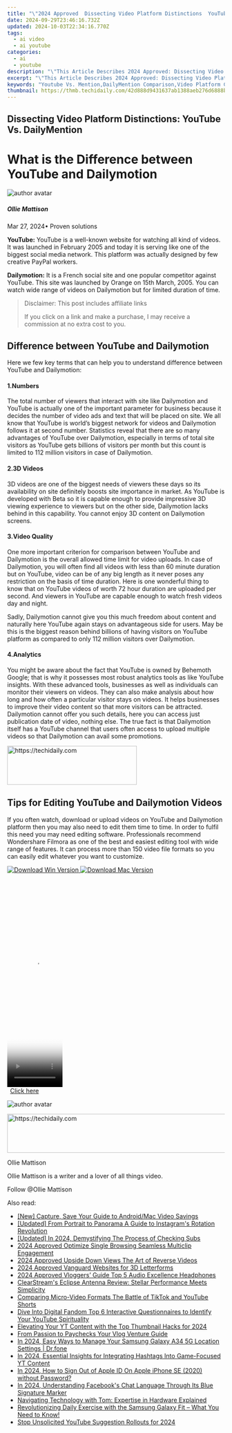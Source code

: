 ```yaml
---
title: "\"2024 Approved  Dissecting Video Platform Distinctions  YouTube Vs. DailyMention\""
date: 2024-09-29T23:46:16.732Z
updated: 2024-10-03T22:34:16.770Z
tags:
  - ai video
  - ai youtube
categories:
  - ai
  - youtube
description: "\"This Article Describes 2024 Approved: Dissecting Video Platform Distinctions: YouTube Vs. DailyMention\""
excerpt: "\"This Article Describes 2024 Approved: Dissecting Video Platform Distinctions: YouTube Vs. DailyMention\""
keywords: "Youtube Vs. Mention,DailyMention Comparison,Video Platform Contrast,Streaming Service Differentiation,Online Video Platforms (OVP),Content Distribution Channels,Social Media VS Video Platforms"
thumbnail: https://thmb.techidaily.com/42d888d9431637ab1388aeb276d6888b24b9d1d85a816656ff3b301d8b067e97.jpg
---
```


## Dissecting Video Platform Distinctions: YouTube Vs. DailyMention

# What is the Difference between YouTube and Dailymotion

![author avatar](https://images.wondershare.com/filmora/article-images/ollie-mattison.jpg)

##### Ollie Mattison

 Mar 27, 2024• Proven solutions

**YouTube:** YouTube is a well-known website for watching all kind of videos. It was launched in February 2005 and today it is serving like one of the biggest social media network. This platform was actually designed by few creative PayPal workers.

**Dailymotion:** It is a French social site and one popular competitor against YouTube. This site was launched by Orange on 15th March, 2005\. You can watch wide range of videos on Dailymotion but for limited duration of time.

>  Disclaimer: This post includes affiliate links
>
>  If you click on a link and make a purchase, I may receive a commission at no extra cost to you.
>

## Difference between YouTube and Dailymotion

 Here we few key terms that can help you to understand difference between YouTube and Dailymotion:

#### 1.Numbers

 The total number of viewers that interact with site like Dailymotion and YouTube is actually one of the important parameter for business because it decides the number of video ads and text that will be placed on site. We all know that YouTube is world’s biggest network for videos and Dailymotion follows it at second number. Statistics reveal that there are so many advantages of YouTube over Dailymotion, especially in terms of total site visitors as YouTube gets billions of visitors per month but this count is limited to 112 million visitors in case of Dailymotion.

#### 2.3D Videos

 3D videos are one of the biggest needs of viewers these days so its availability on site definitely boosts site importance in market. As YouTube is developed with Beta so it is capable enough to provide impressive 3D viewing experience to viewers but on the other side, Dailymotion lacks behind in this capability. You cannot enjoy 3D content on Dailymotion screens.

#### 3.Video Quality

 One more important criterion for comparison between YouTube and Dailymotion is the overall allowed time limit for video uploads. In case of Dailymotion, you will often find all videos with less than 60 minute duration but on YouTube, video can be of any big length as it never poses any restriction on the basis of time duration. Here is one wonderful thing to know that on YouTube videos of worth 72 hour duration are uploaded per second. And viewers in YouTube are capable enough to watch fresh videos day and night.

 Sadly, Dailymotion cannot give you this much freedom about content and naturally here YouTube again stays on advantageous side for users. May be this is the biggest reason behind billions of having visitors on YouTube platform as compared to only 112 million visitors over Dailymotion.

#### 4.Analytics

 You might be aware about the fact that YouTube is owned by Behemoth Google; that is why it possesses most robust analytics tools as like YouTube insights. With these advanced tools, businesses as well as individuals can monitor their viewers on videos. They can also make analysis about how long and how often a particular visitor stays on videos. It helps businesses to improve their video content so that more visitors can be attracted. Dailymotion cannot offer you such details, here you can access just publication date of video, nothing else. The true fact is that Dailymotion itself has a YouTube channel that users often access to upload multiple videos so that Dailymotion can avail some promotions.

<!-- affiliate ads begin -->
<a href="https://aligracehair.sjv.io/c/5597632/2036481/19272" target="_top" id="2036481">
  <img src="//a.impactradius-go.com/display-ad/19272-2036481" border="0" alt="https://techidaily.com" width="300" height="90"/>
</a>
<img height="0" width="0" src="https://aligracehair.sjv.io/i/5597632/2036481/19272" style="position:absolute;visibility:hidden;" border="0" />
<!-- affiliate ads end -->

## Tips for Editing YouTube and Dailymotion Videos

 If you often watch, download or upload videos on YouTube and Dailymotion platform then you may also need to edit them time to time. In order to fulfil this need you may need editing software. Professionals recommend Wondershare Filmora as one of the best and easiest editing tool with wide range of features. It can process more than 150 video file formats so you can easily edit whatever you want to customize.

[![Download Win Version](https://images.wondershare.com/filmora/guide/download-btn-win.jpg) ](https://tools.techidaily.com/wondershare/filmora/download/) [![Download Mac Version](https://images.wondershare.com/filmora/guide/download-btn-mac.jpg) ](https://tools.techidaily.com/wondershare/filmora/download/)

<!-- affiliate ads begin -->
<span id="1977032">
					<video width="128" height="480" style="cursor:pointer"
           poster="//a.impactradius-go.com/display-clicktoplayimage/1977032.png"
           onclick="if(!this.playClicked){this.play();this.setAttribute('controls',true);this.playClicked=true;}">
	   <source src="//a.impactradius-go.com/display-ad/22993-1977032">
	   <img src="//a.impactradius-go.com/display-clicktoplayimage/1977032.png" style="border: none; height: 100%; width: 100%; object-fit: contain">
	</video>
	<div style="width:80px;text-align:center"><a href="javascript:window.open(decodeURIComponent('https%3A%2F%2Fhomestyler.sjv.io%2Fc%2F5597632%2F1977032%2F22993'), '_blank');void(0);">Click here</a></div>
</span>
<img height="0" width="0" src="https://imp.pxf.io/i/5597632/1977032/22993" style="position:absolute;visibility:hidden;" border="0" />
<!-- affiliate ads end -->

![author avatar](https://images.wondershare.com/filmora/article-images/ollie-mattison.jpg)

<!-- affiliate ads begin -->
<a href="https://bluettiit.sjv.io/c/5597632/2148129/17093" target="_top" id="2148129">
  <img src="//a.impactradius-go.com/display-ad/17093-2148129" border="0" alt="https://techidaily.com" width="728" height="90"/>
</a>
<img height="0" width="0" src="https://bluettiit.sjv.io/i/5597632/2148129/17093" style="position:absolute;visibility:hidden;" border="0" />
<!-- affiliate ads end -->

Ollie Mattison

Ollie Mattison is a writer and a lover of all things video.

Follow @Ollie Mattison

<ins class="adsbygoogle"
     style="display:block"
     data-ad-format="autorelaxed"
     data-ad-client="ca-pub-7571918770474297"
     data-ad-slot="1223367746"></ins>

<ins class="adsbygoogle"
     style="display:block"
     data-ad-client="ca-pub-7571918770474297"
     data-ad-slot="8358498916"
     data-ad-format="auto"
     data-full-width-responsive="true"></ins>

<span class="atpl-alsoreadstyle">Also read:</span>
<div><ul>
<li><a href="https://snapchat-videos.techidaily.com/new-capture-save-your-guide-to-androidmac-video-savings/"><u>[New] Capture, Save Your Guide to Android/Mac Video Savings</u></a></li>
<li><a href="https://instagram-videos.techidaily.com/updated-from-portrait-to-panorama-a-guide-to-instagrams-rotation-revolution/"><u>[Updated] From Portrait to Panorama A Guide to Instagram's Rotation Revolution</u></a></li>
<li><a href="https://youtube-sure.techidaily.com/ed-in-2024-demystifying-the-process-of-checking-subs/"><u>[Updated] In 2024, Demystifying The Process of Checking Subs</u></a></li>
<li><a href="https://youtube-sure.techidaily.com/approved-optimize-single-browsing-seamless-multiclip-engagement/"><u>2024 Approved Optimize Single Browsing Seamless Multiclip Engagement</u></a></li>
<li><a href="https://youtube-sure.techidaily.com/approved-upside-down-views-the-art-of-reverse-videos/"><u>2024 Approved Upside Down Views The Art of Reverse Videos</u></a></li>
<li><a href="https://article-posts.techidaily.com/2024-approved-vanguard-websites-for-3d-letterforms/"><u>2024 Approved Vanguard Websites for 3D Letterforms</u></a></li>
<li><a href="https://youtube-sure.techidaily.com/approved-vloggers-guide-top-5-audio-excellence-headphones/"><u>2024 Approved Vloggers’ Guide Top 5 Audio Excellence Headphones</u></a></li>
<li><a href="https://buynow-tips.techidaily.com/clearstreams-eclipse-antenna-review-stellar-performance-meets-simplicity/"><u>ClearStream's Eclipse Antenna Review: Stellar Performance Meets Simplicity</u></a></li>
<li><a href="https://youtube-sure.techidaily.com/ring-micro-video-formats-the-battle-of-tiktok-and-youtube-shorts/"><u>Comparing Micro-Video Formats The Battle of TikTok and YouTube Shorts</u></a></li>
<li><a href="https://youtube-video-recordings.techidaily.com/dive-into-digital-fandom-top-6-interactive-questionnaires-to-identify-your-youtube-spirituality/"><u>Dive Into Digital Fandom Top 6 Interactive Questionnaires to Identify Your YouTube Spirituality</u></a></li>
<li><a href="https://youtube-sure.techidaily.com/ting-your-yt-content-with-the-top-thumbnail-hacks-for-2024/"><u>Elevating Your YT Content with the Top Thumbnail Hacks for 2024</u></a></li>
<li><a href="https://youtube-sure.techidaily.com/passion-to-paychecks-your-vlog-venture-guide/"><u>From Passion to Paychecks Your Vlog Venture Guide</u></a></li>
<li><a href="https://android-location.techidaily.com/in-2024-easy-ways-to-manage-your-samsung-galaxy-a34-5g-location-settings-drfone-by-drfone-virtual/"><u>In 2024, Easy Ways to Manage Your Samsung Galaxy A34 5G Location Settings | Dr.fone</u></a></li>
<li><a href="https://youtube-sure.techidaily.com/24-essential-insights-for-integrating-hashtags-into-game-focused-yt-content/"><u>In 2024, Essential Insights for Integrating Hashtags Into Game-Focused YT Content</u></a></li>
<li><a href="https://apple-account.techidaily.com/in-2024-how-to-sign-out-of-apple-id-on-apple-iphone-se-2020-without-password-by-drfone-ios/"><u>In 2024, How to Sign Out of Apple ID On Apple iPhone SE (2020) without Password?</u></a></li>
<li><a href="https://facebook-clips.techidaily.com/in-2024-understanding-facebooks-chat-language-through-its-blue-signature-marker/"><u>In 2024, Understanding Facebook's Chat Language Through Its Blue Signature Marker</u></a></li>
<li><a href="https://hardware-help.techidaily.com/navigating-technology-with-tom-expertise-in-hardware-explained/"><u>Navigating Technology with Tom: Expertise in Hardware Explained</u></a></li>
<li><a href="https://buynow-tips.techidaily.com/revolutionizing-daily-exercise-with-the-samsung-galaxy-fit-what-you-need-to-know/"><u>Revolutionizing Daily Exercise with the Samsung Galaxy Fit – What You Need to Know!</u></a></li>
<li><a href="https://youtube-sure.techidaily.com/unsolicited-youtube-suggestion-rollouts-for-2024/"><u>Stop Unsolicited YouTube Suggestion Rollouts for 2024</u></a></li>
</ul></div>

